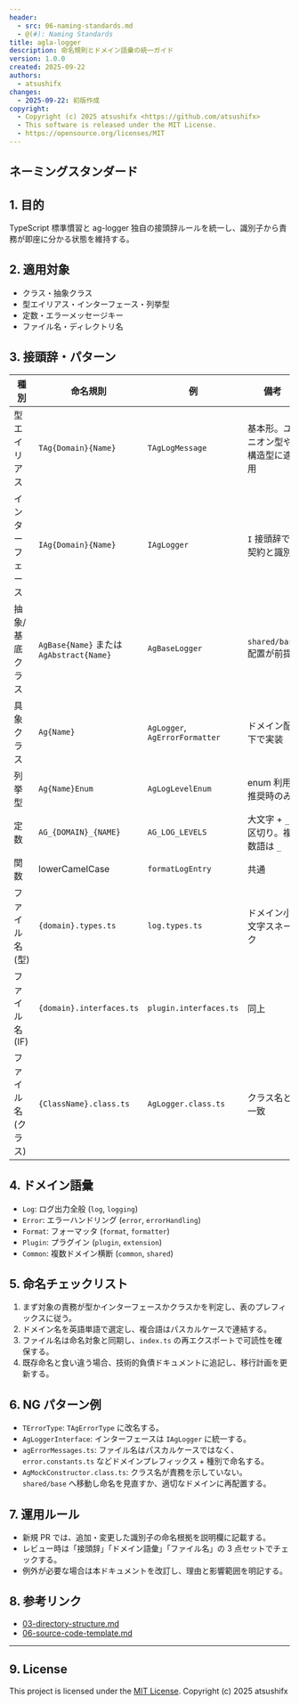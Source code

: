 ```yaml
---
header:
  - src: 06-naming-standards.md
  - @(#): Naming Standards
title: agla-logger
description: 命名規則とドメイン語彙の統一ガイド
version: 1.0.0
created: 2025-09-22
authors:
  - atsushifx
changes:
  - 2025-09-22: 初版作成
copyright:
  - Copyright (c) 2025 atsushifx <https://github.com/atsushifx>
  - This software is released under the MIT License.
  - https://opensource.org/licenses/MIT
---
```


## ネーミングスタンダード

## 1. 目的

TypeScript 標準慣習と ag-logger 独自の接頭辞ルールを統一し、識別子から責務が即座に分かる状態を維持する。

## 2. 適用対象

- クラス・抽象クラス
- 型エイリアス・インターフェース・列挙型
- 定数・エラーメッセージキー
- ファイル名・ディレクトリ名

## 3. 接頭辞・パターン

| 種別                | 命名規則                                 | 例                             | 備考                              |
| ------------------- | ---------------------------------------- | ------------------------------ | --------------------------------- |
| 型エイリアス        | `TAg{Domain}{Name}`                      | `TAgLogMessage`                | 基本形。ユニオン型や構造型に適用  |
| インターフェース    | `IAg{Domain}{Name}`                      | `IAgLogger`                    | `I` 接頭辞で契約と識別            |
| 抽象/基底クラス     | `AgBase{Name}` または `AgAbstract{Name}` | `AgBaseLogger`                 | `shared/base` 配置が前提          |
| 具象クラス          | `Ag{Name}`                               | `AgLogger`, `AgErrorFormatter` | ドメイン配下で実装                |
| 列挙型              | `Ag{Name}Enum`                           | `AgLogLevelEnum`               | enum 利用推奨時のみ               |
| 定数                | `AG_{DOMAIN}_{NAME}`                     | `AG_LOG_LEVELS`                | 大文字 + `_` 区切り。複数語は `_` |
| 関数                | lowerCamelCase                           | `formatLogEntry`               | 共通                              |
| ファイル名 (型)     | `{domain}.types.ts`                      | `log.types.ts`                 | ドメイン小文字スネーク            |
| ファイル名 (IF)     | `{domain}.interfaces.ts`                 | `plugin.interfaces.ts`         | 同上                              |
| ファイル名 (クラス) | `{ClassName}.class.ts`                   | `AgLogger.class.ts`            | クラス名と一致                    |

## 4. ドメイン語彙

- `Log`: ログ出力全般 (`log`, `logging`)
- `Error`: エラーハンドリング (`error`, `errorHandling`)
- `Format`: フォーマッタ (`format`, `formatter`)
- `Plugin`: プラグイン (`plugin`, `extension`)
- `Common`: 複数ドメイン横断 (`common`, `shared`)

## 5. 命名チェックリスト

1. まず対象の責務が型かインターフェースかクラスかを判定し、表のプレフィックスに従う。
2. ドメイン名を英語単語で選定し、複合語はパスカルケースで連結する。
3. ファイル名は命名対象と同期し、`index.ts` の再エクスポートで可読性を確保する。
4. 既存命名と食い違う場合、技術的負債ドキュメントに追記し、移行計画を更新する。

## 6. NG パターン例

- `TErrorType`: `TAgErrorType` に改名する。
- `AgLoggerInterface`: インターフェースは `IAgLogger` に統一する。
- `agErrorMessages.ts`: ファイル名はパスカルケースではなく、`error.constants.ts` などドメインプレフィックス + 種別で命名する。
- `AgMockConstructor.class.ts`: クラス名が責務を示していない。`shared/base` へ移動し命名を見直すか、適切なドメインに再配置する。

## 7. 運用ルール

- 新規 PR では、追加・変更した識別子の命名根拠を説明欄に記載する。
- レビュー時は「接頭辞」「ドメイン語彙」「ファイル名」の 3 点セットでチェックする。
- 例外が必要な場合は本ドキュメントを改訂し、理由と影響範囲を明記する。

## 8. 参考リンク

- [03-directory-structure.md](./03-directory-structure.md)
- [06-source-code-template.md](./06-source-code-template.md)

---

## 9. License

This project is licensed under the [MIT License](https://opensource.org/licenses/MIT).
Copyright (c) 2025 atsushifx
